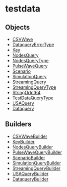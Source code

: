 # <span class="badge package-variant-dataquery"></span> testdata

## Objects

 * <span class="badge object-type-class"></span> [CSVWave](./object-CSVWave.md)
 * <span class="badge object-type-enum"></span> [DataqueryErrorType](./object-DataqueryErrorType.md)
 * <span class="badge object-type-class"></span> [Key](./object-Key.md)
 * <span class="badge object-type-class"></span> [NodesQuery](./object-NodesQuery.md)
 * <span class="badge object-type-enum"></span> [NodesQueryType](./object-NodesQueryType.md)
 * <span class="badge object-type-class"></span> [PulseWaveQuery](./object-PulseWaveQuery.md)
 * <span class="badge object-type-class"></span> [Scenario](./object-Scenario.md)
 * <span class="badge object-type-class"></span> [SimulationQuery](./object-SimulationQuery.md)
 * <span class="badge object-type-class"></span> [StreamingQuery](./object-StreamingQuery.md)
 * <span class="badge object-type-enum"></span> [StreamingQueryType](./object-StreamingQueryType.md)
 * <span class="badge object-type-class"></span> [StringOrInt64](./object-StringOrInt64.md)
 * <span class="badge object-type-enum"></span> [TestDataQueryType](./object-TestDataQueryType.md)
 * <span class="badge object-type-class"></span> [USAQuery](./object-USAQuery.md)
 * <span class="badge object-type-class"></span> [Dataquery](./object-Dataquery.md)
## Builders

 * <span class="badge builder"></span> [CSVWaveBuilder](./builder-CSVWaveBuilder.md)
 * <span class="badge builder"></span> [KeyBuilder](./builder-KeyBuilder.md)
 * <span class="badge builder"></span> [NodesQueryBuilder](./builder-NodesQueryBuilder.md)
 * <span class="badge builder"></span> [PulseWaveQueryBuilder](./builder-PulseWaveQueryBuilder.md)
 * <span class="badge builder"></span> [ScenarioBuilder](./builder-ScenarioBuilder.md)
 * <span class="badge builder"></span> [SimulationQueryBuilder](./builder-SimulationQueryBuilder.md)
 * <span class="badge builder"></span> [StreamingQueryBuilder](./builder-StreamingQueryBuilder.md)
 * <span class="badge builder"></span> [USAQueryBuilder](./builder-USAQueryBuilder.md)
 * <span class="badge builder"></span> [DataqueryBuilder](./builder-DataqueryBuilder.md)
